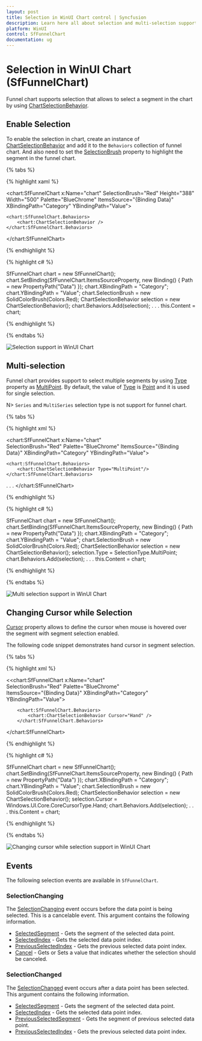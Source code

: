 ```yaml
---
layout: post
title: Selection in WinUI Chart control | Syncfusion
description: Learn here all about selection and multi-selection support in Syncfusion WinUI Chart (SfFunnelChart) control.
platform: WinUI
control: SfFunnelChart
documentation: ug
---
```


# Selection in WinUI Chart (SfFunnelChart)

Funnel chart supports selection that allows to select a segment in the chart by using [ChartSelectionBehavior](https://help.syncfusion.com/cr/winui/Syncfusion.UI.Xaml.Charts.ChartSelectionBehavior.html). 

## Enable Selection

To enable the selection in chart, create an instance of [ChartSelectionBehavior](https://help.syncfusion.com/cr/winui/Syncfusion.UI.Xaml.Charts.ChartSelectionBehavior.html) and add it to the `Behaviors` collection of funnel chart. And also need to set the [SelectionBrush](https://help.syncfusion.com/cr/winui/Syncfusion.UI.Xaml.Charts.SfFunnelChart.html#Syncfusion_UI_Xaml_Charts_SfFunnelChart_SelectionBrush) property to highlight the segment in the funnel chart.

{% tabs %}

{% highlight xaml %}

<chart:SfFunnelChart x:Name="chart" 
                    SelectionBrush="Red"
                    Height="388" Width="500"
                    Palette="BlueChrome"
                    ItemsSource="{Binding Data}" 
                    XBindingPath="Category"
                    YBindingPath="Value">

    <chart:SfFunnelChart.Behaviors>
        <chart:ChartSelectionBehavior />
    </chart:SfFunnelChart.Behaviors>

</chart:SfFunnelChart>

{% endhighlight %}

{% highlight c# %}

SfFunnelChart chart = new SfFunnelChart();
chart.SetBinding(SfFunnelChart.ItemsSourceProperty, new Binding() { Path = new PropertyPath("Data") });
chart.XBindingPath = "Category";
chart.YBindingPath = "Value";
chart.SelectionBrush = new SolidColorBrush(Colors.Red);
ChartSelectionBehavior selection = new ChartSelectionBehavior();
chart.Behaviors.Add(selection);
. . .
this.Content = chart;

{% endhighlight %}

{% endtabs %}

![Selection support in WinUI Chart](Selection_images/winui-chart_segment_selection.png)

## Multi-selection

Funnel chart provides support to select multiple segments by using [Type](https://help.syncfusion.com/cr/winui/Syncfusion.UI.Xaml.Charts.ChartSelectionBehavior.html#Syncfusion_UI_Xaml_Charts_ChartSelectionBehavior_Type) property as [MultiPoint](https://help.syncfusion.com/cr/winui/Syncfusion.UI.Xaml.Charts.SelectionType.html#Syncfusion_UI_Xaml_Charts_SelectionType_MultiPoint). By default, the value of [Type](https://help.syncfusion.com/cr/winui/Syncfusion.UI.Xaml.Charts.ChartSelectionBehavior.html#Syncfusion_UI_Xaml_Charts_ChartSelectionBehavior_Type) is [Point](https://help.syncfusion.com/cr/winui/Syncfusion.UI.Xaml.Charts.SelectionType.html#Syncfusion_UI_Xaml_Charts_SelectionType_Point) and it is used for single selection.

N> `Series` and `MultiSeries` selection type is not support for funnel chart.

{% tabs %}

{% highlight xml %}

<chart:SfFunnelChart x:Name="chart"  
                    SelectionBrush="Red"
                    Palette="BlueChrome" 
                    ItemsSource="{Binding Data}" 
                    XBindingPath="Category"
                    YBindingPath="Value">

    <chart:SfFunnelChart.Behaviors>
        <chart:ChartSelectionBehavior Type="MultiPoint"/>
    </chart:SfFunnelChart.Behaviors>
. . .
</chart:SfFunnelChart>

{% endhighlight %}

{% highlight c# %}

SfFunnelChart chart = new SfFunnelChart();
chart.SetBinding(SfFunnelChart.ItemsSourceProperty, new Binding() { Path = new PropertyPath("Data") });
chart.XBindingPath = "Category";
chart.YBindingPath = "Value";
chart.SelectionBrush = new SolidColorBrush(Colors.Red);
ChartSelectionBehavior selection = new ChartSelectionBehavior();
selection.Type = SelectionType.MultiPoint;
chart.Behaviors.Add(selection);
. . .
this.Content = chart;

{% endhighlight %}

{% endtabs %}

![Multi selection support in WinUI Chart](Selection_images/winui-chart_multi_selection.png)

## Changing Cursor while Selection

[Cursor](https://help.syncfusion.com/cr/winui/Syncfusion.UI.Xaml.Charts.ChartSelectionBehavior.html#Syncfusion_UI_Xaml_Charts_ChartSelectionBehavior_Cursor) property allows to define the cursor when mouse is hovered over the segment with segment selection enabled.

The following code snippet demonstrates hand cursor in segment selection.

{% tabs %}

{% highlight xml %}

<<chart:SfFunnelChart x:Name="chart"  
                    SelectionBrush="Red"
                    Palette="BlueChrome"  
                    ItemsSource="{Binding Data}" 
                    XBindingPath="Category"
                    YBindingPath="Value">

        <chart:SfFunnelChart.Behaviors>
            <chart:ChartSelectionBehavior Cursor="Hand" />
        </chart:SfFunnelChart.Behaviors>

</chart:SfFunnelChart>

{% endhighlight %}

{% highlight c# %}

SfFunnelChart chart = new SfFunnelChart();
chart.SetBinding(SfFunnelChart.ItemsSourceProperty, new Binding() { Path = new PropertyPath("Data") });
chart.XBindingPath = "Category";
chart.YBindingPath = "Value";
chart.SelectionBrush = new SolidColorBrush(Colors.Red);
ChartSelectionBehavior selection = new ChartSelectionBehavior();
selection.Cursor = Windows.UI.Core.CoreCursorType.Hand;
chart.Behaviors.Add(selection);
. . .
this.Content = chart;

{% endhighlight %}

{% endtabs %}

![Changing cursor while selection support in WinUI Chart](Selection_images/winui-chart_cursor.png)

## Events

The following selection events are available in `SfFunnelChart`.

### SelectionChanging

The [SelectionChanging](https://help.syncfusion.com/cr/winui/Syncfusion.UI.Xaml.Charts.ChartBase.html#Syncfusion_UI_Xaml_Charts_ChartBase_SelectionChanging) event occurs before the data point is being selected. This is a cancelable event. This argument contains the following information.

* [SelectedSegment](https://help.syncfusion.com/cr/winui/Syncfusion.UI.Xaml.Charts.ChartSelectionChangingEventArgs.html#Syncfusion_UI_Xaml_Charts_ChartSelectionChangingEventArgs_SelectedSegment) - Gets the segment of the selected data point.
* [SelectedIndex](https://help.syncfusion.com/cr/winui/Syncfusion.UI.Xaml.Charts.ChartSelectionChangingEventArgs.html#Syncfusion_UI_Xaml_Charts_ChartSelectionChangingEventArgs_SelectedIndex) - Gets the selected data point index.
* [PreviousSelectedIndex](https://help.syncfusion.com/cr/winui/Syncfusion.UI.Xaml.Charts.ChartSelectionChangingEventArgs.html#Syncfusion_UI_Xaml_Charts_ChartSelectionChangingEventArgs_PreviousSelectedIndex) - Gets the previous selected data point index.
* [Cancel](https://help.syncfusion.com/cr/winui/Syncfusion.UI.Xaml.Charts.ChartSelectionChangingEventArgs.html#Syncfusion_UI_Xaml_Charts_ChartSelectionChangingEventArgs_Cancel) - Gets or Sets a value that indicates whether the selection should be canceled.

### SelectionChanged

The [SelectionChanged](https://help.syncfusion.com/cr/winui/Syncfusion.UI.Xaml.Charts.ChartBase.html#Syncfusion_UI_Xaml_Charts_ChartBase_SelectionChanged) event occurs after a data point has been selected. This argument contains the following information.

* [SelectedSegment](https://help.syncfusion.com/cr/winui/Syncfusion.UI.Xaml.Charts.ChartSelectionChangedEventArgs.html#Syncfusion_UI_Xaml_Charts_ChartSelectionChangedEventArgs_SelectedSegment) - Gets the segment of the selected data point.
* [SelectedIndex](https://help.syncfusion.com/cr/winui/Syncfusion.UI.Xaml.Charts.ChartSelectionChangedEventArgs.html#Syncfusion_UI_Xaml_Charts_ChartSelectionChangedEventArgs_SelectedIndex) - Gets the selected data point index.
* [PreviousSelectedSegment](https://help.syncfusion.com/cr/winui/Syncfusion.UI.Xaml.Charts.ChartSelectionChangedEventArgs.html#Syncfusion_UI_Xaml_Charts_ChartSelectionChangedEventArgs_PreviousSelectedSegment) - Gets the segment of previous selected data point.
* [PreviousSelectedIndex](https://help.syncfusion.com/cr/winui/Syncfusion.UI.Xaml.Charts.ChartSelectionChangedEventArgs.html#Syncfusion_UI_Xaml_Charts_ChartSelectionChangedEventArgs_PreviousSelectedIndex) - Gets the previous selected data point index.
